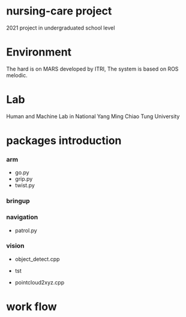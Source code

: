 # nursing-care project
2021 project in undergraduated school level

# Environment
The hard is on MARS developed by ITRI, The system is based on ROS melodic.


# Lab
Human and Machine Lab in National Yang Ming Chiao Tung University

# packages introduction
### arm
- go.py
- grip.py
- twist.py
### bringup
### navigation
- patrol.py
### vision
- object_detect.cpp
*   tst
- pointcloud2xyz.cpp
# work flow
